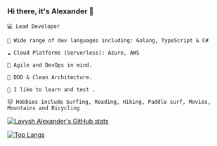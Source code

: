 ### Hi there, it's Alexander 👋

    💻 Lead Developer

    🌈 Wide range of dev languages including: Golang, TypeScript & C#

    ☁️ Cloud Platforms (Serverless): Azure, AWS

    🔁 Agile and DevOps in mind.

    🧱 DDD & Clean Architecture.

    🔬 I like to learn and test .

    🐱 Hobbies include Surfing, Reading, Hiking, Paddle surf, Movies, Mountains and Bicycling

<!--
**LavyshAlexander/LavyshAlexander** is a ✨ _special_ ✨ repository because its `README.md` (this file) appears on your GitHub profile.

Here are some ideas to get you started:

- 🔭 I’m currently working on ...
- 🌱 I’m currently learning ...
- 👯 I’m looking to collaborate on ...
- 🤔 I’m looking for help with ...
- 💬 Ask me about ...
- 📫 How to reach me: ...
- 😄 Pronouns: ...
- ⚡ Fun fact: ...
-->


[![Lavysh Alexander's GitHub stats](https://github-readme-stats.vercel.app/api?username=LavyshAlexander&count_private=true&show_icons=true&theme=radical)](https://github.com/LavyshAlexander/)

[![Top Langs](https://github-readme-stats.vercel.app/api/top-langs/?username=LavyshAlexander&langs_count=8&count_private=true&theme=radical)](http://lavysh.ru/)

